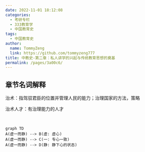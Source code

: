 ```yaml
---
date: 2022-11-01 18:12:08
categories:
  - 考研专栏
  - 333教育学
  - 中国教育史
tags: 
  - 中国教育史
author: 
  name: TommyZeng
  link: https://github.com/tommyzeng777
title: 中教史-第二章：私人讲学的兴起与传统教育思想的奠基
permalink: /pages/3a00c6/
---
```


## 章节名词解释

治术：指驾驭君臣的位置并管理人民的能力；治理国家的方法，策略

治术人才：有治理能力的人才

<br>


```mermaid
graph TD
A(虚一而静) --> B(虚: 虚心)
A(虚一而静) --> C(一: 专心一致)
A(虚一而静) --> D(静: 静下心的状态)
```

<br>


<!-- more -->